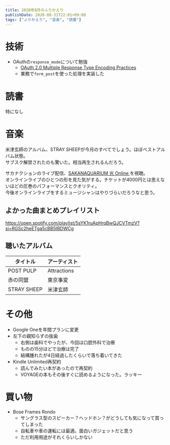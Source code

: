 ```yaml
---
title: 2020年8月のふりかえり
publishDate: 2020-08-31T22:01+09:00
tags: ["ふりかえり", "音楽", "読書"]
---
```


# 技術

- OAuthの`response_mode`について勉強
  - [OAuth 2.0 Multiple Response Type Encoding Practices](https://openid.net/specs/oauth-v2-multiple-response-types-1_0.html)
  - 業務で`form_post`を使った処理を実装した

# 読書

特になし

# 音楽

米津玄師のアルバム、STRAY SHEEPが今月のすべてでしょう。ほぼベストアルバム状態。  
サブスク解禁されたのも驚いた。相当再生されるんだろう。

サカナクションのライブ配信、[SAKANAQUARIUM 光 Online
](https://sakanaction.jp/feature/sakanaquarium_online)を視聴。  
オンラインライブのひとつの形を見た気がする。チケットが4000円とは思えないほどの圧巻のパフォーマンスとクオリティ。  
今後オンラインライブをするミュージシャンはやりづらいだろうなと思う。

## よかった曲まとめプレイリスト

https://open.spotify.com/playlist/5sYK1ruApHrqBwQJCVTmzV?si=RGSc2heETga5cBB5IBDWCg

## 聴いたアルバム

| タイトル    | アーティスト |
| ----------- | ------------ |
| POST PULP   | Attractions  |
| 赤の同盟    | 東京事変     |
| STRAY SHEEP | 米津玄師     |

# その他

- Google Oneを年間プランに変更
- 左下の親知らずの抜歯
  - 右側は歯科でやったが、今回は口腔外科で治療
  - ものの15分ほどで治療は完了
  - 結構腫れたが4日経過したくらいで落ち着いてきた
- Kindle Unlimited再契約
  - 読んでみたい本があったので再契約
  - VOYAGEの本もその後すぐに読めるようになった。ラッキー

# 買い物

- Bose Frames Rondo
  - サングラス型のスピーカー？ヘッドホン？がどうしても気になって買ってしまった
  - 自転車や車の運転には最適。面白いガジェットだと思う
  - ただ利用用途がそれくらいしかない
